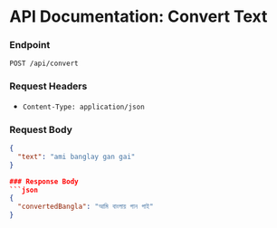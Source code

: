 # API Documentation: Convert Text

### Endpoint
`POST /api/convert`

### Request Headers
- `Content-Type: application/json`

### Request Body
```json
{
  "text": "ami banglay gan gai"
}

### Response Body
```json
{
  "convertedBangla": "আমি বাংলায় গান গাই"
}
```
